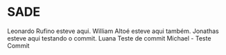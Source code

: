 # SADE
Leonardo Rufino esteve aqui.
William Altoé esteve aqui também.
Jonathas esteve aqui testando o commit.
Luana Teste de commit
Michael - Teste Commit
